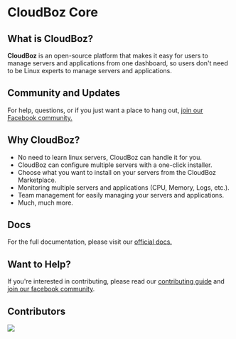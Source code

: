 # CloudBoz Core

## What is CloudBoz?

**CloudBoz** is an open-source platform that makes it easy for users to manage servers and applications from one dashboard, so users don't need to be Linux experts to manage servers and applications.

## Community and Updates

For help, questions, or if you just want a place to hang out, [join our Facebook community.](https://facebook.com/groups/cloudboz)

## Why CloudBoz?
- No need to learn linux servers, CloudBoz can handle it for you.
- CloudBoz can configure multiple servers with a one-click installer.
- Choose what you want to install on your servers from the CloudBoz Marketplace.
- Monitoring multiple servers and applications (CPU, Memory, Logs, etc.).
- Team management for easily managing your servers and applications.
- Much, much more.

## Docs

For the full documentation, please visit our [official docs.](https://docs.cloudboz.com)

## Want to Help?

If you're interested in contributing, please read our [contributing guide](CONTRIBUTING.md) and [join our facebook community](https://facebook.com/groups/cloudboz).

## Contributors
<a href = "#">
  <img src = "https://contrib.rocks/image?repo=cloudboz/cloudboz"/>
</a>
